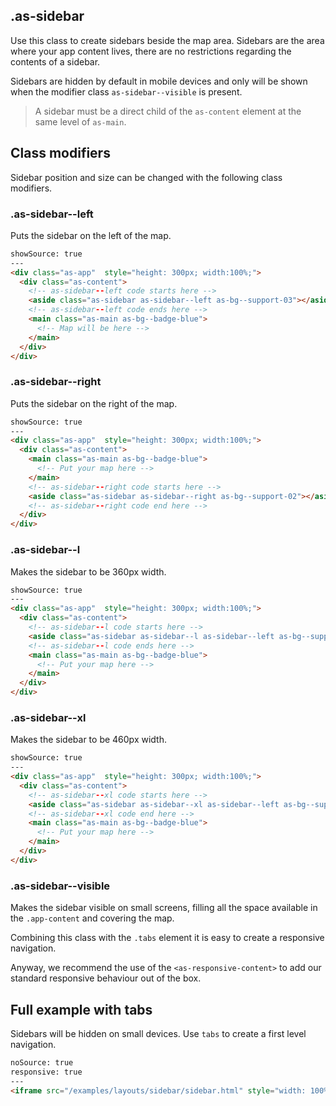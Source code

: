 ## .as-sidebar

Use this class to create sidebars beside the map area. Sidebars are the area where your app content lives, there are no restrictions regarding the contents of a sidebar.

Sidebars are hidden by default in mobile devices and only will be shown when the modifier class `as-sidebar--visible` is present.

> A sidebar must be a direct child of the `as-content` element at the same level of `as-main`.


## Class modifiers

Sidebar position and size can be changed with the following class modifiers.

### .as-sidebar\--left

Puts the sidebar on the left of the map.



```html
showSource: true
---
<div class="as-app"  style="height: 300px; width:100%;">
  <div class="as-content">
    <!-- as-sidebar--left code starts here -->
    <aside class="as-sidebar as-sidebar--left as-bg--support-03"></aside>
    <!-- as-sidebar--left code ends here -->
    <main class="as-main as-bg--badge-blue">
      <!-- Map will be here -->
    </main>
  </div>
</div>
```

### .as-sidebar\--right

Puts the sidebar on the right of the map.

```html
showSource: true
---
<div class="as-app"  style="height: 300px; width:100%;">
  <div class="as-content">
    <main class="as-main as-bg--badge-blue">
      <!-- Put your map here -->
    </main>
    <!-- as-sidebar--right code starts here -->
    <aside class="as-sidebar as-sidebar--right as-bg--support-02"></aside>
    <!-- as-sidebar--right code end here -->
  </div>
</div>
```



### .as-sidebar\--l

Makes the sidebar to be 360px width.

```html
showSource: true
---
<div class="as-app"  style="height: 300px; width:100%;">
  <div class="as-content">
    <!-- as-sidebar--l code starts here -->
    <aside class="as-sidebar as-sidebar--l as-sidebar--left as-bg--support-03"></aside>
    <!-- as-sidebar--l code ends here -->
    <main class="as-main as-bg--badge-blue">
      <!-- Put your map here -->
    </main>
  </div>
</div>
```

### .as-sidebar\--xl

Makes the sidebar to be 460px width.

```html
showSource: true
---
<div class="as-app"  style="height: 300px; width:100%;">
  <div class="as-content">
    <!-- as-sidebar--xl code starts here -->
    <aside class="as-sidebar as-sidebar--xl as-sidebar--left as-bg--support-03"></aside>
    <!-- as-sidebar--xl code end here -->
    <main class="as-main as-bg--badge-blue">
      <!-- Put your map here -->
    </main>
  </div>
</div>
```


### .as-sidebar\--visible

Makes the sidebar visible on small screens, filling all the space available in the `.app-content` and covering the map.

Combining this class with the `.tabs` element it is easy to create a responsive navigation.

Anyway, we recommend the use of the `<as-responsive-content>` to add our standard responsive behaviour out of the box.


## Full example with tabs

Sidebars will be hidden on small devices. Use `tabs` to create a first level navigation.


```html
noSource: true
responsive: true
---
<iframe src="/examples/layouts/sidebar/sidebar.html" style="width: 100%; height: 100%;">
```
